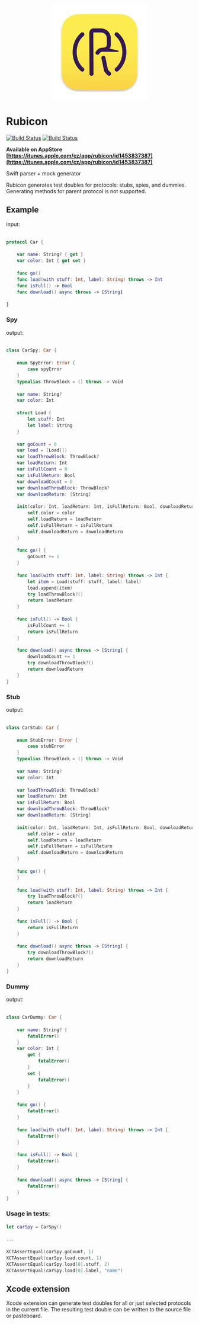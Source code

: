 <p align="center">
  <a href="https://github.com/raptorxcz/Rubicon">
      <img src="Application/RubiconApp/Assets.xcassets/AppIcon.appiconset/mac-256.png" alt="Rubicon" srcset="Application/RubiconApp/Assets.xcassets/AppIcon.appiconset/mac-512.png 2x" />
    </a>
</p>

# Rubicon
[![Build Status](https://travis-ci.org/raptorxcz/Rubicon.svg?branch=master)](https://travis-ci.org/raptorxcz/Rubicon)
[![Build Status](https://codecov.io/gh/raptorxcz/Rubicon/branch/master/graph/badge.svg)](https://codecov.io/gh/raptorxcz/Rubicon)

**Available on AppStore [https://itunes.apple.com/cz/app/rubicon/id1453837387](https://itunes.apple.com/cz/app/rubicon/id1453837387)**

Swift parser + mock generator

Rubicon generates test doubles for protocols: stubs, spies, and dummies. Generating methods for parent protocol is not supported.

## Example

input:

```swift

protocol Car {

    var name: String? { get }
    var color: Int { get set }

    func go()
    func load(with stuff: Int, label: String) throws -> Int
    func isFull() -> Bool
    func download() async throws -> [String]

}

```

### Spy

output:

```swift

class CarSpy: Car {

    enum SpyError: Error {
        case spyError
    }
    typealias ThrowBlock = () throws -> Void

    var name: String?
    var color: Int

    struct Load {
        let stuff: Int
        let label: String
    }

    var goCount = 0
    var load = [Load]()
    var loadThrowBlock: ThrowBlock?
    var loadReturn: Int
    var isFullCount = 0
    var isFullReturn: Bool
    var downloadCount = 0
    var downloadThrowBlock: ThrowBlock?
    var downloadReturn: [String]

    init(color: Int, loadReturn: Int, isFullReturn: Bool, downloadReturn: [String]) {
        self.color = color
        self.loadReturn = loadReturn
        self.isFullReturn = isFullReturn
        self.downloadReturn = downloadReturn
    }

    func go() {
        goCount += 1
    }

    func load(with stuff: Int, label: String) throws -> Int {
        let item = Load(stuff: stuff, label: label)
        load.append(item)
        try loadThrowBlock?()
        return loadReturn
    }

    func isFull() -> Bool {
        isFullCount += 1
        return isFullReturn
    }

    func download() async throws -> [String] {
        downloadCount += 1
        try downloadThrowBlock?()
        return downloadReturn
    }
}

```

### Stub

output:

```swift

class CarStub: Car {

    enum StubError: Error {
        case stubError
    }
    typealias ThrowBlock = () throws -> Void

    var name: String?
    var color: Int

    var loadThrowBlock: ThrowBlock?
    var loadReturn: Int
    var isFullReturn: Bool
    var downloadThrowBlock: ThrowBlock?
    var downloadReturn: [String]

    init(color: Int, loadReturn: Int, isFullReturn: Bool, downloadReturn: [String]) {
        self.color = color
        self.loadReturn = loadReturn
        self.isFullReturn = isFullReturn
        self.downloadReturn = downloadReturn
    }

    func go() {
    }

    func load(with stuff: Int, label: String) throws -> Int {
        try loadThrowBlock?()
        return loadReturn
    }

    func isFull() -> Bool {
        return isFullReturn
    }

    func download() async throws -> [String] {
        try downloadThrowBlock?()
        return downloadReturn
    }
}

```

### Dummy

output:

```swift

class CarDummy: Car {

    var name: String? {
        fatalError()
    }
    var color: Int {
        get {
            fatalError()
        }
        set {
            fatalError()
        }
    }

    func go() {
        fatalError()
    }

    func load(with stuff: Int, label: String) throws -> Int {
        fatalError()
    }

    func isFull() -> Bool {
        fatalError()
    }

    func download() async throws -> [String] {
        fatalError()
    }
}

```

### Usage in tests:

```swift
let carSpy = CarSpy()

...

XCTAssertEqual(carSpy.goCount, 1)
XCTAssertEqual(carSpy.load.count, 1)
XCTAssertEqual(carSpy.load[0].stuff, 2)
XCTAssertEqual(carSpy.load[0].label, "name")
```

## Xcode extension

Xcode extension can generate test doubles for all or just selected protocols in the current file. The resulting test double can be written to the source file or pasteboard.

